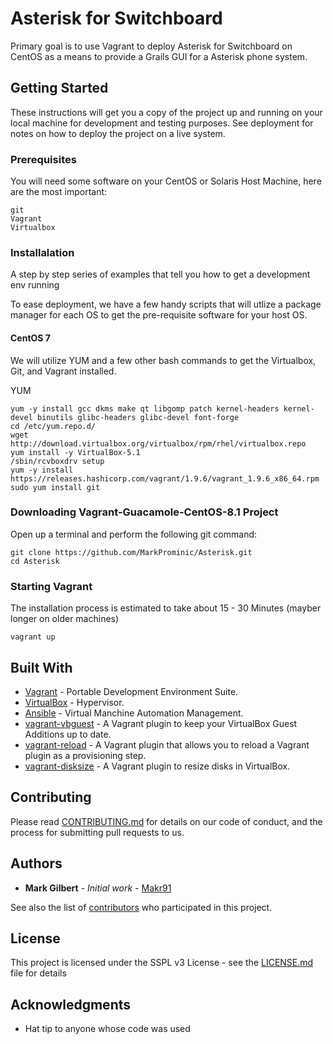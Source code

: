 # Asterisk for Switchboard
Primary goal is to use Vagrant to deploy Asterisk for Switchboard on CentOS as a means to provide a Grails GUI for a Asterisk phone system.

## Getting Started

These instructions will get you a copy of the project up and running on your local machine for development and testing purposes. See deployment for notes on how to deploy the project on a live system.

### Prerequisites

You will need some software on your CentOS or Solaris Host Machine, here are the most important:

```
git
Vagrant
Virtualbox
```

### Installalation

A step by step series of examples that tell you how to get a development env running

To ease deployment, we have a few handy scripts that will utlize a package manager for each OS to get the pre-requisite software for your host OS.

#### CentOS 7
We will utilize YUM and a few other bash commands to get the Virtualbox, Git,  and Vagrant installed.

YUM
```shell
yum -y install gcc dkms make qt libgomp patch kernel-headers kernel-devel binutils glibc-headers glibc-devel font-forge
cd /etc/yum.repo.d/
wget http://download.virtualbox.org/virtualbox/rpm/rhel/virtualbox.repo
yum install -y VirtualBox-5.1
/sbin/rcvboxdrv setup
yum -y install https://releases.hashicorp.com/vagrant/1.9.6/vagrant_1.9.6_x86_64.rpm
sudo yum install git
```

### Downloading Vagrant-Guacamole-CentOS-8.1 Project

Open up a terminal and perform the following git command:

```shell
git clone https://github.com/MarkProminic/Asterisk.git
cd Asterisk
```
### Starting Vagrant
The installation process is estimated to take about 15 - 30 Minutes (mayber longer on older machines)

```shell
vagrant up
``` 

## Built With
* [Vagrant](https://www.vagrantup.com/) - Portable Development Environment Suite.
* [VirtualBox](https://www.virtualbox.org/wiki/Downloads) - Hypervisor.
* [Ansible](https://www.ansible.com/) - Virtual Manchine Automation Management.
* [vagrant-vbguest](https://github.com/dotless-de/vagrant-vbguest) - A Vagrant plugin to keep your VirtualBox Guest Additions up to date.
* [vagrant-reload](https://github.com/aidanns/vagrant-reload) - A Vagrant plugin that allows you to reload a Vagrant plugin as a provisioning step.
* [vagrant-disksize](https://github.com/sprotheroe/vagrant-disksize) - A Vagrant plugin to resize disks in VirtualBox.


## Contributing

Please read [CONTRIBUTING.md](https://www.prominic.net) for details on our code of conduct, and the process for submitting pull requests to us.

## Authors

* **Mark Gilbert** - *Initial work* - [Makr91](https://github.com/Makr91)

See also the list of [contributors](https://github.com/Makr91/Asterisk/graphs/contributors) who participated in this project.

## License

This project is licensed under the SSPL v3 License - see the [LICENSE.md](LICENSE.md) file for details

## Acknowledgments

* Hat tip to anyone whose code was used
